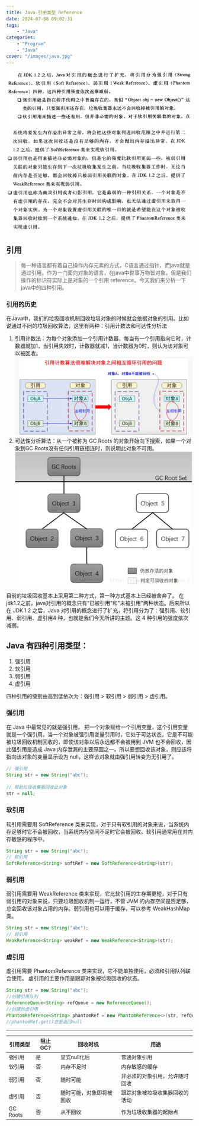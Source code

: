 ```yaml
---
title: Java 引用类型 Reference
date: 2024-07-08 09:02:31
tags: 
    - "Java"
categories:
    - "Program"
    - "Java"
cover: "/images/java.jpg"
---
```


![Reference](https://raw.githubusercontent.com/ChaoSBYNN/image-hosting/main/program/reference/reference_1.webp)
![Reference](https://raw.githubusercontent.com/ChaoSBYNN/image-hosting/main/program/reference/reference_2.webp)

## 引用

> 每一种语言都有着自己操作内存元素的方式，C语言通过指针，而java就是通过引用。作为一门面向对象的语言，在java中世事万物皆对象。但是我们操作的标识符实际上是对象的一个引用 reference。今天我们来分析一下java中的四种引用。

### 引用的历史

在Java中，我们的垃圾回收机制回收垃圾对象的时候就会依据对象的引用。比如说通过不同的垃圾回收算法，这里有两种：引用计数法和可达性分析法

1. 引用计数法：为每个对象添加一个引用计数器，每当有一个引用指向它时，计数器就加1，当引用失效时，计数器就减1，当计数器为0时，则认为该对象可以被回收。
![Reference](https://raw.githubusercontent.com/ChaoSBYNN/image-hosting/main/program/reference/reference_3.webp)
2. 可达性分析算法：从一个被称为 GC Roots 的对象开始向下搜索，如果一个对象到GC Roots没有任何引用链相连时，则说明此对象不可用。
![Reference](https://raw.githubusercontent.com/ChaoSBYNN/image-hosting/main/program/reference/reference_4.webp)

目前的垃圾回收基本上采用第二种方式，第一种方式基本上已经被舍弃了。
在jdk1.2之前，java对引用的概念只有“已被引用”和"未被引用"两种状态。后来所以在 JDK.1.2 之后，Java 对引用的概念进行了扩充，将引用分为了：强引用、软引用、弱引用、虚引用4 种，也就是我们今天所讲的主题。这 4 种引用的强度依次减弱。

## Java 有四种引用类型：

1. 强引用
2. 软引用
3. 弱引用
4. 虚引用

四种引用的级别由高到低依次为：强引用 > 软引用 > 弱引用 > 虚引用。

### 强引用

在 Java 中最常见的就是强引用， 把一个对象赋给一个引用变量，这个引用变量就是一个强引用。当一个对象被强引用变量引用时，它处于可达状态，它是不可能被垃圾回收机制回收的，即使该对象以后永远都不会被用到 JVM 也不会回收，因此强引用是造成 Java 内存泄漏的主要原因之一。所以要想回收该对象，则应该将指向该对象的变量显示设为 null，这样该对象就由强引用转变为无引用了。

```java
// 强引用
String str = new String("abc"); 

// 帮助垃圾收集器回收此对象
str = null;
```

###  软引用

软引用需要用 SoftReference 类来实现，对于只有软引用的对象来说，当系统内存足够时它不会被回收，当系统内存空间不足时它会被回收。软引用通常用在对内存敏感的程序中。

```java
String str = new String("abc"); 
// 软引用
SoftReference<String> softRef = new SoftReference<String>(str);
```

### 弱引用

弱引用需要用 WeakReference 类来实现，它比软引用的生存期更短，对于只有弱引用的对象来说，只要垃圾回收机制一运行，不管 JVM 的内存空间是否足够，总会回收该对象占用的内存。弱引用也可以用于缓存，可以参考 WeakHashMap 类。

```java
String str = new String("abc");
// 弱引用
WeakReference<String> weakRef = new WeakReference<String>(str);
```

### 虚引用

虚引用需要 PhantomReference 类来实现，它不能单独使用，必须和引用队列联合使用。 虚引用的主要作用是跟踪对象被垃圾回收的状态。

```java
String str = new String("abc");
//创建引用队列
ReferenceQueue<String> refQueue = new ReferenceQueue();
//创建的虚引用
PhantomReference<String> phantomRef = new PhantomReference<>(str, refQueue);
//phantomRef.get()总是返回null
```

---

|引用类型|阻止GC?|回收时机|用途|
|---|---|---|----|
|强引用|	是|	显式null化后|	普通对象引用|
|软引用|	否|	内存不足时|	内存敏感的缓存|
|弱引用|	否|	随时可能|	非必须的对象引用，允许随时回收|
|虚引用|	否|	随时可能，对象即将被回收|	跟踪对象被垃圾收集器回收的活动|
|GC Roots|	否|	从不回收|	作为垃圾收集器的起始点|